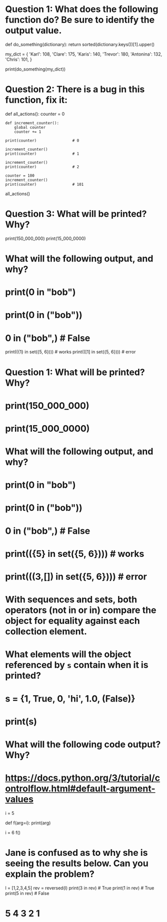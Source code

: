 # Question 1: What does the following function do? Be sure to identify the output value.

def do_something(dictionary):
    return sorted(dictionary.keys())[1].upper()

my_dict = {
    'Karl':     108,
    'Clare':    175,
    'Karis':    140,
    'Trevor':   180,
    'Antonina': 132,
    'Chris':    101,
}

print(do_something(my_dict))

# Question 2: There is a bug in this function, fix it:
def all_actions():
    counter = 0

    def increment_counter():
        global counter
        counter += 1

    print(counter)                # 0

    increment_counter()
    print(counter)                # 1

    increment_counter()
    print(counter)                # 2

    counter = 100
    increment_counter()
    print(counter)                # 101

all_actions()

# Question 3: What will be printed? Why?
print(150_000_000)
print(15_000_0000)



# What will the following output, and why?
# print(0 in "bob")
# print(0 in ("bob"))
# 0 in ("bob",)     # False
print(({1} in set({5, 6}))) # works
print(([1] in set({5, 6}))) # error

# Question 1: What will be printed? Why?
# print(150_000_000)
# print(15_000_0000)

# What will the following output, and why?
# print(0 in "bob")
# print(0 in ("bob"))
# 0 in ("bob",)     # False
# print(({5} in set({5, 6}))) # works
# print(((3,[]) in set({5, 6}))) # error


# With sequences and sets, both operators (not in or in) compare the object for equality against each collection element.



# What elements will the object referenced by `s` contain when it is printed?

# s = {1, True, 0, 'hi', 1.0, (False)}
# print(s)

# What will the following code output? Why?
# https://docs.python.org/3/tutorial/controlflow.html#default-argument-values

i = 5

def f(arg=i):
    print(arg)

i = 6
f()

# Jane is confused as to why she is seeing the results below. Can you explain the problem?

l = [1,2,3,4,5]
rev = reversed(l)
print(3 in rev)     # True
print(1 in rev)     # True 
print(5 in rev)     # False


# 5 4 3 2 1
# 
